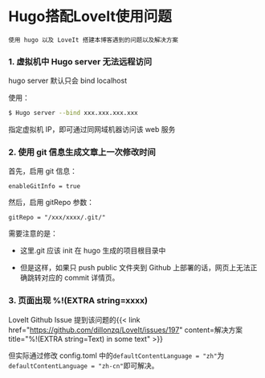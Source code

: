 # Hugo搭配LoveIt使用问题


    使用 hugo 以及 LoveIt 搭建本博客遇到的问题以及解决方案

<!--more-->

### 1. 虚拟机中 Hugo server 无法远程访问

hugo server 默认只会 bind localhost

使用：

```bash
$ Hugo server --bind xxx.xxx.xxx.xxx
```

指定虚拟机 IP，即可通过同网域机器访问该 web 服务

### 2. 使用 git 信息生成文章上一次修改时间

首先，启用 git 信息：

```
enableGitInfo = true
```

然后，启用 gitRepo 参数：

```
gitRepo = "/xxx/xxxx/.git/"
```

需要注意的是：

- 这里.git 应该 init 在 hugo 生成的项目根目录中

- 但是这样，如果只 push public 文件夹到 Github 上部署的话，网页上无法正确跳转对应的 commit 详情页。

### 3. 页面出现 %!(EXTRA string=xxxx)

LoveIt Github Issue 提到该问题的{{< link href="https://github.com/dillonzq/LoveIt/issues/197" content=解决方案 title="%!(EXTRA string=Text) in some text" >}}

但实际通过修改 config.toml 中的`defaultContentLanguage = "zh"`为`defaultContentLanguage = "zh-cn"`即可解决。
